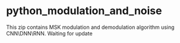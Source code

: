 # python_modulation_and_noise
This zip contains MSK modulation and demodulation algorithm using CNN\DNN\RNN. Waiting for update
